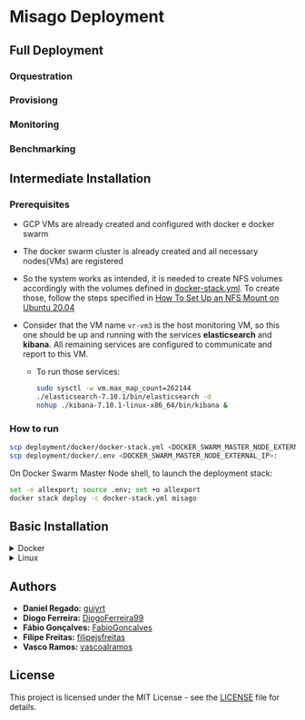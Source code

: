 # Misago Deployment

## Full Deployment

### Orquestration

### Provisiong

### Monitoring

### Benchmarking

## Intermediate Installation

### Prerequisites

-   GCP VMs are already created and configured with docker e docker swarm
-   The docker swarm cluster is already created and all necessary nodes(VMs) are registered
-   So the system works as intended, it is needed to create NFS volumes accordingly with the volumes defined in [docker-stack.yml](deployment/docker/docker-stack.yml). To create those, follow the steps specified in [
    How To Set Up an NFS Mount on Ubuntu 20.04](https://www.digitalocean.com/community/tutorials/how-to-set-up-an-nfs-mount-on-ubuntu-20-04)
-   Consider that the VM name `vr-vm3` is the host monitoring VM, so this one should be up and running with the services **elasticsearch** and **kibana**.
    All remaining services are configured to communicate and report to this VM.

    -   To run those services:

        ```bash
        sudo sysctl -w vm.max_map_count=262144
        ./elasticsearch-7.10.1/bin/elasticsearch -d
        nohup ./kibana-7.10.1-linux-x86_64/bin/kibana &
        ```

### How to run

```bash
scp deployment/docker/docker-stack.yml <DOCKER_SWARM_MASTER_NODE_EXTERNAL_IP>:
scp deployment/docker/.env <DOCKER_SWARM_MASTER_NODE_EXTERNAL_IP>:
```

On Docker Swarm Master Node shell, to launch the deployment stack:

```bash
set -o allexport; source .env; set +o allexport
docker stack deploy -c docker-stack.yml misago
```

## Basic Installation

<details>
  <summary>Docker</summary>
  
  The Docker deployment contains four components in four containers:
   - The Frontend Web Server
   - The Postgres Database
   - The Redis Cache
   - The Celery Job Queue
  To run all of this, use docker-compose on the main directory:
  ```bash
  cd deployment/docker && docker-compose up -d && cd ../..
  ```
</details>

<details>
  <summary>Linux</summary>
  
  Run this to:
   - create two distinct VMs
   - create DB
   - run all services 
  ```bash
  cd deployment/linux && vagrant up && cd ../..
  ```
</details>

## Authors

-   **Daniel Regado:** [guiyrt](https://github.com/guiyrt)
-   **Diogo Ferreira:** [DiogoFerreira99](https://github.com/DiogoFerreira99)
-   **Fábio Gonçalves:** [FabioGoncalves](https://github.com/FabioGoncalves)
-   **Filipe Freitas:** [filipejsfreitas](https://github.com/filipejsfreitas)
-   **Vasco Ramos:** [vascoalramos](https://vascoalramos.me)

## License

This project is licensed under the MIT License - see the [LICENSE](LICENSE) file for details.
